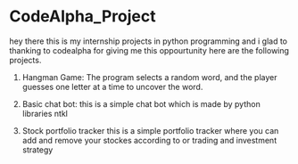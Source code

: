 # CodeAlpha_Project
hey there this is my internship projects in python programming and i glad to thanking to codealpha for giving me this oppourtunity here are the following projects.

1. Hangman Game: 
The program selects a random word, and the player guesses one letter at a time to uncover the word.

2. Basic chat bot: 
this is a simple chat bot which is made by python libraries ntkl

3. Stock portfolio tracker
this is a simple portfolio tracker where you can add and remove your stockes according to or trading and investment strategy
